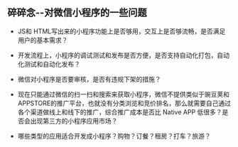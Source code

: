 ## 碎碎念--对微信小程序的一些问题

* JS和 HTML写出来的小程序功能上是否够用，交互上是否够流畅，是否满足用户的基本需求？

* 开发流程上，小程序的调试测试和发布是否方便，是否支持自动化打包，自动化测试和自动化发布？

* 微信对小程序是否要审核，是否有违规下架的措施？

* 现在只能通过微信的扫一扫和搜索来获取小程序，微信不提供类似于豌豆荚和APPSTORE的推广平台，也就没有分类浏览和竞价排名，那么就需要自己通过各个渠道做线上和线下的推广，综合推广成本是否比 Native  APP 低很多？是否会出现第三方的小程序应用市场？

* 哪些类型的应用适合开发成小程序？购物？订餐？租房？打车？旅游？

<!--more-->
